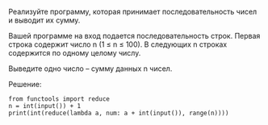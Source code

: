 
Реализуйте программу, которая принимает последовательность чисел и выводит их сумму.

Вашей программе на вход подается последовательность строк.
Первая строка содержит число n (1 ≤ n ≤ 100).
В следующих n строках содержится по одному целому числу.

Выведите одно число – сумму данных n чисел.

Решение:

```
from functools import reduce
n = int(input()) + 1
print(int(reduce(lambda a, num: a + int(input()), range(n))))
```
